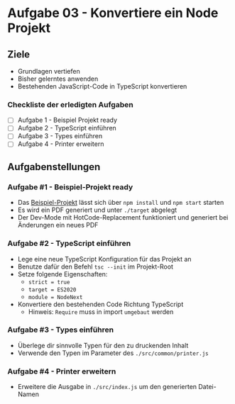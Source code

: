 # Aufgabe 03 - Konvertiere ein Node Projekt

## Ziele

* Grundlagen vertiefen
* Bisher gelerntes anwenden
* Bestehenden JavaScript-Code in TypeScript konvertieren

### Checkliste der erledigten Aufgaben

- [ ] Aufgabe 1 - Beispiel Projekt ready
- [ ] Aufgabe 2 - TypeScript einführen
- [ ] Aufgabe 3 - Types einführen
- [ ] Aufgabe 4 - Printer erweitern

## Aufgabenstellungen

### Aufgabe #1 - Beispiel-Projekt ready
* Das [Beispiel-Projekt](./pdf-generator) lässt sich über ``npm install`` und ``npm start`` starten
* Es wird ein PDF generiert und unter ``./target`` abgelegt
* Der Dev-Mode mit HotCode-Replacement funktioniert und generiert bei Änderungen ein neues PDF

### Aufgabe #2 - TypeScript einführen
* Lege eine neue TypeScript Konfiguration für das Projekt an
* Benutze dafür den Befehl ``tsc --init`` im Projekt-Root
* Setze folgende Eigenschaften:
  * ``strict = true`` 
  * ``target = ES2020`` 
  * ``module = NodeNext`` 
* Konvertiere den bestehenden Code Richtung TypeScript
  * Hinweis: ``Require`` muss in import ``umgebaut`` werden 

### Aufgabe #3 - Types einführen
* Überlege dir sinnvolle Typen für den zu druckenden Inhalt
* Verwende den Typen im Parameter des ``./src/common/printer.js``

### Aufgabe #4 - Printer erweitern
* Erweitere die Ausgabe in ``./src/index.js`` um den generierten Datei-Namen
